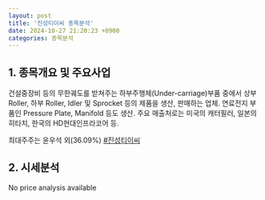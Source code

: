 ```yaml
---
layout: post
title: '진성티이씨 종목분석'
date: 2024-10-27 21:20:23 +0900
categories: 종목분석
---
```


## 1. 종목개요 및 주요사업

건설중장비 등의 무한궤도를 받쳐주는 하부주행체(Under-carriage)부품 중에서 상부 Roller, 하부 Roller, Idler 및 Sprocket 등의 제품을 생산, 판매하는 업체. 연료전지 부품인 Pressure Plate, Manifold 등도 생산. 주요 매출처로는 미국의 캐터필러, 일본의 히타치, 한국의 HD현대인프라코어 등.

최대주주는 윤우석 외(36.09%)
[#진성티이씨](#)

## 2. 시세분석

No price analysis available
